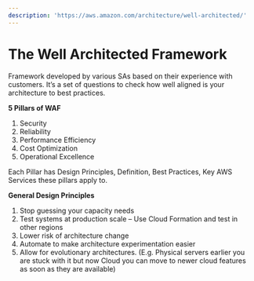 ```yaml
---
description: 'https://aws.amazon.com/architecture/well-architected/'
---
```


# The Well Architected Framework

Framework developed by various SAs based on their experience with customers. It’s a set of questions to check how well aligned is your architecture to best practices.

**5 Pillars of WAF**

1. Security
2. Reliability
3. Performance Efficiency
4. Cost Optimization
5. Operational Excellence

Each Pillar has Design Principles, Definition, Best Practices, Key AWS Services these pillars apply to.

**General Design Principles**

1. Stop guessing your capacity needs
2. Test systems at production scale – Use Cloud Formation and test in other regions
3. Lower risk of architecture change
4. Automate to make architecture experimentation easier
5. Allow for evolutionary architectures. \(E.g. Physical servers earlier you are stuck with it but now Cloud you can move to newer cloud features as soon as they are available\)

